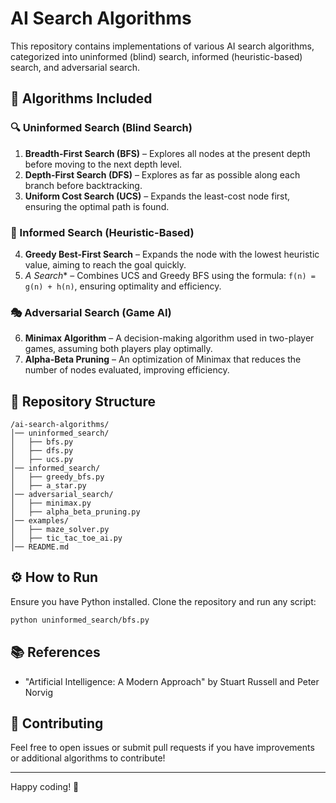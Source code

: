 # AI Search Algorithms

This repository contains implementations of various AI search algorithms, categorized into uninformed (blind) search, informed (heuristic-based) search, and adversarial search.

## 📌 Algorithms Included

### 🔍 Uninformed Search (Blind Search)
1. **Breadth-First Search (BFS)** – Explores all nodes at the present depth before moving to the next depth level.
2. **Depth-First Search (DFS)** – Explores as far as possible along each branch before backtracking.
3. **Uniform Cost Search (UCS)** – Expands the least-cost node first, ensuring the optimal path is found.

### 🤖 Informed Search (Heuristic-Based)
4. **Greedy Best-First Search** – Expands the node with the lowest heuristic value, aiming to reach the goal quickly.
5. **A* Search** – Combines UCS and Greedy BFS using the formula: `f(n) = g(n) + h(n)`, ensuring optimality and efficiency.

### 🎭 Adversarial Search (Game AI)
6. **Minimax Algorithm** – A decision-making algorithm used in two-player games, assuming both players play optimally.
7. **Alpha-Beta Pruning** – An optimization of Minimax that reduces the number of nodes evaluated, improving efficiency.

## 📂 Repository Structure
```
/ai-search-algorithms/
│── uninformed_search/
│   ├── bfs.py
│   ├── dfs.py
│   ├── ucs.py
│── informed_search/
│   ├── greedy_bfs.py
│   ├── a_star.py
│── adversarial_search/
│   ├── minimax.py
│   ├── alpha_beta_pruning.py
│── examples/
│   ├── maze_solver.py
│   ├── tic_tac_toe_ai.py
│── README.md
```

## ⚙️ How to Run
Ensure you have Python installed. Clone the repository and run any script:
```bash
python uninformed_search/bfs.py
```

## 📚 References
- "Artificial Intelligence: A Modern Approach" by Stuart Russell and Peter Norvig

## 🤝 Contributing
Feel free to open issues or submit pull requests if you have improvements or additional algorithms to contribute!

---

Happy coding! 🚀

